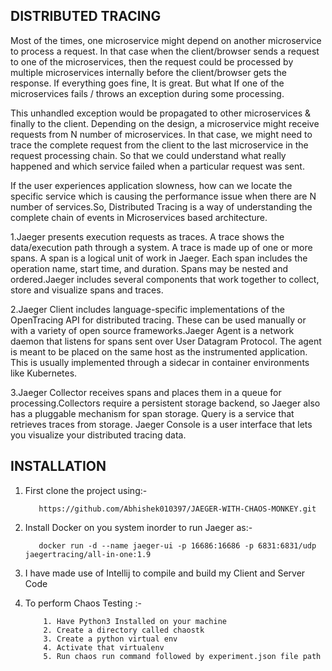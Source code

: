 ## DISTRIBUTED TRACING

Most of the times, one microservice might depend on another microservice to process a request. In that case when the client/browser sends a request to one of the microservices, then the request could be processed by multiple microservices internally before the client/browser gets the response. If everything goes fine, It is great. But what If one of the microservices fails / throws an exception during some processing.

This unhandled exception would be propagated to other microservices & finally to the client. Depending on the design, a microservice might receive requests from N number of microservices. In that case, we might need to trace the complete request from the client to the last microservice in the request processing chain. So that we could understand what really happened and which service failed when a particular request was sent.

If the user experiences application slowness, how can we locate the specific service which is causing the performance issue when there are N number of services.So, Distributed Tracing is a way of understanding the complete chain of events in Microservices based architecture.

1.Jaeger presents execution requests as traces. A trace shows the data/execution path through a system. 
A trace is made up of one or more spans. A span is a logical unit of work in Jaeger. Each span includes the operation name, start time, and duration. Spans may be nested and ordered.Jaeger includes several components that work together to collect, store and visualize spans and traces.

2.Jaeger Client includes language-specific implementations of the OpenTracing API for distributed tracing.    These can be used manually or with a variety of open source frameworks.Jaeger Agent is a network daemon that listens for spans sent over User Datagram Protocol. The agent is meant to be placed on the same host as the instrumented application. This is usually implemented through a sidecar in container environments like Kubernetes.

3.Jaeger Collector receives spans and places them in a queue for processing.Collectors require a persistent storage backend, so Jaeger also has a pluggable mechanism for span storage. 
Query is a service that retrieves traces from storage.
Jaeger Console is a user interface that lets you visualize your distributed tracing data.

## INSTALLATION

1. First clone the project using:-
  
          https://github.com/Abhishek010397/JAEGER-WITH-CHAOS-MONKEY.git

2. Install Docker on you system inorder to run Jaeger as:-
       
          docker run -d --name jaeger-ui -p 16686:16686 -p 6831:6831/udp jaegertracing/all-in-one:1.9

3. I have made use of Intellij to compile and build my Client and Server Code

4. To perform Chaos Testing :-
      

           1. Have Python3 Installed on your machine
           2. Create a directory called chaostk
           3. Create a python virtual env
           4. Activate that virtualenv
           5. Run chaos run command followed by experiment.json file path